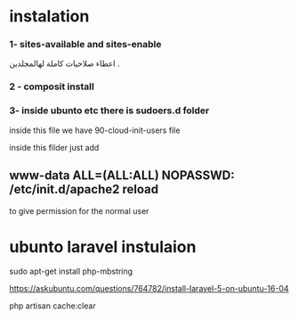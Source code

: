 # instalation  

### 1- sites-available and sites-enable  
اعطاء صلاحيات كاملة لهالمجلدين .



### 2 - composit install 

 
  
### 3- inside  ubunto etc  there is sudoers.d folder 

inside this file we have 90-cloud-init-users file 

inside this filder just add

##  www-data ALL=(ALL:ALL) NOPASSWD: /etc/init.d/apache2 reload

to give permission for the normal user 



# ubunto laravel instulaion 

sudo apt-get install php-mbstring

https://askubuntu.com/questions/764782/install-laravel-5-on-ubuntu-16-04


php artisan cache:clear 
